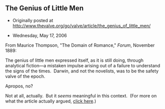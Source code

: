 ## The Genius of Little Men

 * Originally posted at http://www.thevalve.org/go/valve/article/the_genius_of_little_men/

* Wednesday, May 17, 2006 

From Maurice Thompson, "The Domain of Romance," _Forum_, November 1889:

The genius of little men expressed itself, as it is still doing, through analytical fiction—a mistaken impulse arising out of a failure to understand the signs of the times.  Darwin, and not the novelists, was to be the safety valve of the epoch.

Apropos, no?  

Not at all, actually.  But it _seems_ meaningful in this context.  (For more on what the article actually argued, [click here](http://acephalous.typepad.com/acephalous/2006/05/the_genius_of_l.html).)

